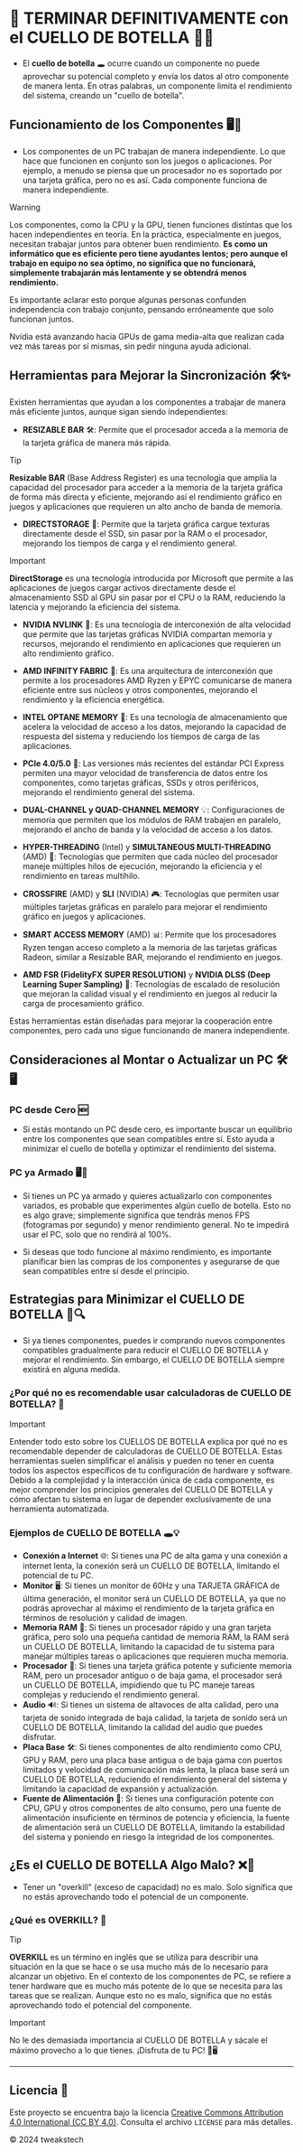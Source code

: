 # 🍾 TERMINAR DEFINITIVAMENTE con el CUELLO DE BOTELLA 🚀🔧

- El **cuello de botella** 🕳️ ocurre cuando un componente no puede aprovechar su potencial completo y envía los datos al otro componente de manera lenta. En otras palabras, un componente limita el rendimiento del sistema, creando un "cuello de botella".

## Funcionamiento de los Componentes 🖥️🔧

- Los componentes de un PC trabajan de manera independiente. Lo que hace que funcionen en conjunto son los juegos o aplicaciones. Por ejemplo, a menudo se piensa que un procesador no es soportado por una tarjeta gráfica, pero no es así. Cada componente funciona de manera independiente.

> [!WARNING]
> 
> Los componentes, como la CPU y la GPU, tienen funciones distintas que los hacen independientes en teoría. En la práctica, especialmente en juegos, necesitan trabajar juntos para obtener buen rendimiento. **Es como un informático que es eficiente pero tiene ayudantes lentos; pero aunque el trabajo en equipo no sea óptimo, no significa que no funcionará, simplemente trabajarán más lentamente y se obtendrá menos rendimiento.**
> 
> Es importante aclarar esto porque algunas personas confunden independencia con trabajo conjunto, pensando erróneamente que solo funcionan juntos.
> 
> Nvidia está avanzando hacia GPUs de gama media-alta que realizan cada vez más tareas por sí mismas, sin pedir ninguna ayuda adicional.

## Herramientas para Mejorar la Sincronización 🛠️✨

Existen herramientas que ayudan a los componentes a trabajar de manera más eficiente juntos, aunque sigan siendo independientes:

- **RESIZABLE BAR** 🛠️: Permite que el procesador acceda a la memoria de la tarjeta gráfica de manera más rápida.
> [!TIP]
> **Resizable BAR** (Base Address Register) es una tecnología que amplía la capacidad del procesador para acceder a la memoria de la tarjeta gráfica de forma más directa y eficiente, mejorando así el rendimiento gráfico en juegos y aplicaciones que requieren un alto ancho de banda de memoria.

- **DIRECTSTORAGE** 📂: Permite que la tarjeta gráfica cargue texturas directamente desde el SSD, sin pasar por la RAM o el procesador, mejorando los tiempos de carga y el rendimiento general.
> [!IMPORTANT]
> **DirectStorage** es una tecnología introducida por Microsoft que permite a las aplicaciones de juegos cargar activos directamente desde el almacenamiento SSD al GPU sin pasar por el CPU o la RAM, reduciendo la latencia y mejorando la eficiencia del sistema.

- **NVIDIA NVLINK** 🔗: Es una tecnología de interconexión de alta velocidad que permite que las tarjetas gráficas NVIDIA compartan memoria y recursos, mejorando el rendimiento en aplicaciones que requieren un alto rendimiento gráfico.

- **AMD INFINITY FABRIC** 🔄: Es una arquitectura de interconexión que permite a los procesadores AMD Ryzen y EPYC comunicarse de manera eficiente entre sus núcleos y otros componentes, mejorando el rendimiento y la eficiencia energética.

- **INTEL OPTANE MEMORY** 💾: Es una tecnología de almacenamiento que acelera la velocidad de acceso a los datos, mejorando la capacidad de respuesta del sistema y reduciendo los tiempos de carga de las aplicaciones.

- **PCIe 4.0/5.0** 🚀: Las versiones más recientes del estándar PCI Express permiten una mayor velocidad de transferencia de datos entre los componentes, como tarjetas gráficas, SSDs y otros periféricos, mejorando el rendimiento general del sistema.

- **DUAL-CHANNEL y QUAD-CHANNEL MEMORY** 💡: Configuraciones de memoria que permiten que los módulos de RAM trabajen en paralelo, mejorando el ancho de banda y la velocidad de acceso a los datos.

- **HYPER-THREADING** (Intel) y **SIMULTANEOUS MULTI-THREADING** (AMD) 🔄: Tecnologías que permiten que cada núcleo del procesador maneje múltiples hilos de ejecución, mejorando la eficiencia y el rendimiento en tareas multihilo.

- **CROSSFIRE** (AMD) y **SLI** (NVIDIA) 🎮: Tecnologías que permiten usar múltiples tarjetas gráficas en paralelo para mejorar el rendimiento gráfico en juegos y aplicaciones.

- **SMART ACCESS MEMORY** (AMD) 📊: Permite que los procesadores Ryzen tengan acceso completo a la memoria de las tarjetas gráficas Radeon, similar a Resizable BAR, mejorando el rendimiento en juegos.

- **AMD FSR (FidelityFX SUPER RESOLUTION)** y **NVIDIA DLSS (Deep Learning Super Sampling)** 🌟: Tecnologías de escalado de resolución que mejoran la calidad visual y el rendimiento en juegos al reducir la carga de procesamiento gráfico.

Estas herramientas están diseñadas para mejorar la cooperación entre componentes, pero cada uno sigue funcionando de manera independiente.

## Consideraciones al Montar o Actualizar un PC 🛠️🖥️

### PC desde Cero 🆕

- Si estás montando un PC desde cero, es importante buscar un equilibrio entre los componentes que sean compatibles entre sí. Esto ayuda a minimizar el cuello de botella y optimizar el rendimiento del sistema.

### PC ya Armado 🖥️🔧

- Si tienes un PC ya armado y quieres actualizarlo con componentes variados, es probable que experimentes algún cuello de botella. Esto no es algo grave; simplemente significa que tendrás menos FPS (fotogramas por segundo) y menor rendimiento general. No te impedirá usar el PC, solo que no rendirá al 100%.

- Si deseas que todo funcione al máximo rendimiento, es importante planificar bien las compras de los componentes y asegurarse de que sean compatibles entre sí desde el principio.

## Estrategias para Minimizar el CUELLO DE BOTELLA 🚀🔍

- Si ya tienes componentes, puedes ir comprando nuevos componentes compatibles gradualmente para reducir el CUELLO DE BOTELLA y mejorar el rendimiento. Sin embargo, el CUELLO DE BOTELLA siempre existirá en alguna medida.

### ¿Por qué no es recomendable usar calculadoras de CUELLO DE BOTELLA? 🧮

> [!IMPORTANT]
> Entender todo esto sobre los CUELLOS DE BOTELLA explica por qué no es recomendable depender de calculadoras de CUELLO DE BOTELLA. Estas herramientas suelen simplificar el análisis y pueden no tener en cuenta todos los aspectos específicos de tu configuración de hardware y software. Debido a la complejidad y la interacción única de cada componente, es mejor comprender los principios generales del CUELLO DE BOTELLA y cómo afectan tu sistema en lugar de depender exclusivamente de una herramienta automatizada.

### Ejemplos de CUELLO DE BOTELLA 🕳️💡

- **Conexión a Internet** 🌐: Si tienes una PC de alta gama y una conexión a internet lenta, la conexión será un CUELLO DE BOTELLA, limitando el potencial de tu PC.
- **Monitor** 🖥️: Si tienes un monitor de 60Hz y una TARJETA GRÁFICA de última generación, el monitor será un CUELLO DE BOTELLA, ya que no podrás aprovechar al máximo el rendimiento de la tarjeta gráfica en términos de resolución y calidad de imagen.
- **Memoria RAM** 💾: Si tienes un procesador rápido y una gran tarjeta gráfica, pero solo una pequeña cantidad de memoria RAM, la RAM será un CUELLO DE BOTELLA, limitando la capacidad de tu sistema para manejar múltiples tareas o aplicaciones que requieren mucha memoria.
- **Procesador** 🔄: Si tienes una tarjeta gráfica potente y suficiente memoria RAM, pero un procesador antiguo o de baja gama, el procesador será un CUELLO DE BOTELLA, impidiendo que tu PC maneje tareas complejas y reduciendo el rendimiento general.
- **Audio** 🔊: Si tienes un sistema de altavoces de alta calidad, pero una tarjeta de sonido integrada de baja calidad, la tarjeta de sonido será un CUELLO DE BOTELLA, limitando la calidad del audio que puedes disfrutar.
- **Placa Base** 🛠️: Si tienes componentes de alto rendimiento como CPU, GPU y RAM, pero una placa base antigua o de baja gama con puertos limitados y velocidad de comunicación más lenta, la placa base será un CUELLO DE BOTELLA, reduciendo el rendimiento general del sistema y limitando la capacidad de expansión y actualización.
- **Fuente de Alimentación** 🔌: Si tienes una configuración potente con CPU, GPU y otros componentes de alto consumo, pero una fuente de alimentación insuficiente en términos de potencia y eficiencia, la fuente de alimentación será un CUELLO DE BOTELLA, limitando la estabilidad del sistema y poniendo en riesgo la integridad de los componentes.

## ¿Es el CUELLO DE BOTELLA Algo Malo? ❌🔧

- Tener un "overkill" (exceso de capacidad) no es malo. Solo significa que no estás aprovechando todo el potencial de un componente.

### ¿Qué es OVERKILL? 💪

> [!TIP]
> **OVERKILL** es un término en inglés que se utiliza para describir una situación en la que se hace o se usa mucho más de lo necesario para alcanzar un objetivo. En el contexto de los componentes de PC, se refiere a tener hardware que es mucho más potente de lo que se necesita para las tareas que se realizan. Aunque esto no es malo, significa que no estás aprovechando todo el potencial del componente.

> [!IMPORTANT]
> No le des demasiada importancia al CUELLO DE BOTELLA y sácale el máximo provecho a lo que tienes. ¡Disfruta de tu PC! 🎉🖥️

---

## Licencia 📜

Este proyecto se encuentra bajo la licencia [Creative Commons Attribution 4.0 International (CC BY 4.0)](https://creativecommons.org/licenses/by/4.0/). Consulta el archivo `LICENSE` para más detalles.

© 2024 tweakstech
